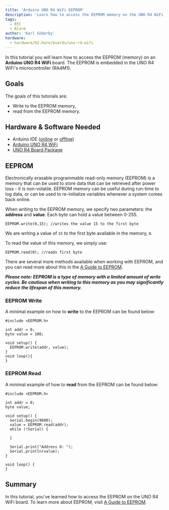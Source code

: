 ```yaml
---
title: 'Arduino UNO R4 WiFi EEPROM'
description: 'Learn how to access the EEPROM memory on the UNO R4 WiFi.'
tags:
  - RTC
  - Alarm
author: 'Karl Söderby'
hardware:
  - hardware/02.hero/boards/uno-r4-wifi
---
```


In this tutorial you will learn how to access the EEPROM (memory) on an **Arduino UNO R4 WiFi** board. The EEPROM is embedded in the UNO R4 WiFi's microcontroller (RA4M1).

## Goals

The goals of this tutorials are:

- Write to the EEPROM memory,
- read from the EEPROM memory.

## Hardware & Software Needed

- Arduino IDE ([online](https://create.arduino.cc/) or [offline](https://www.arduino.cc/en/main/software))
- [Arduino UNO R4 WiFi](https://store.arduino.cc/uno-r4-wifi)
- [UNO R4 Board Package](/tutorials/uno-r4-wifi/r4-wifi-getting-started)

## EEPROM

Electronically erasable programmable read-only memory (EEPROM) is a memory that can be used to store data that can be retrieved after power loss - it is non-volatile. EEPROM memory can be useful during run-time to log data, or can be used to re-initialize variables whenever a system comes back online.

When writing to the EEPROM memory, we specify two parameters: the **address** and **value**. Each byte can hold a value between 0-255.

```arduino
EEPROM.write(0,15); //writes the value 15 to the first byte
```

We are writing a value of `15` to the first byte available in the memory, `0`.

To read the value of this memory, we simply use:

```arduino
EEPROM.read(0); //reads first byte
```

There are several more methods available when working with EEPROM, and you can read more about this in the [A Guide to EEPROM](https://docs.arduino.cc/learn/programming/eeprom-guide).

***Please note: EEPROM is a type of memory with a limited amount of write cycles. Be cautious when writing to this memory as you may significantly reduce the lifespan of this memory.***

### EEPROM Write 

A minimal example on how to **write** to the EEPROM can be found below:

```arduino
#include <EEPROM.h>

int addr = 0;
byte value = 100; 

void setup() {
  EEPROM.write(addr, value);
}
void loop(){ 
}
```

### EEPROM Read

A minimal example of how to **read** from the EEPROM can be found below:

```arduino
#include <EEPROM.h>

int addr = 0;
byte value;

void setup() {
  Serial.begin(9600);
  value = EEPROM.read(addr);
  while (!Serial) {

  }

  Serial.print("Address 0: ");
  Serial.println(value);
}

void loop() {
}
```

## Summary

In this tutorial, you've learned how to access the EEPROM on the UNO R4 WiFi board. To learn more about EEPROM, visit [A Guide to EEPROM](https://docs.arduino.cc/learn/programming/eeprom-guide).

